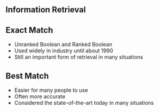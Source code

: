 ## Information Retrieval

## Exact Match

+ Unranked Boolean and Ranked Boolean
+ Used widely in industry until about 1990
+ Still an important form of retrieval in many situations

## Best Match

+ Easier for many people to use
+ Often more accurate
+ Considered the state-of-the-art today in many situations